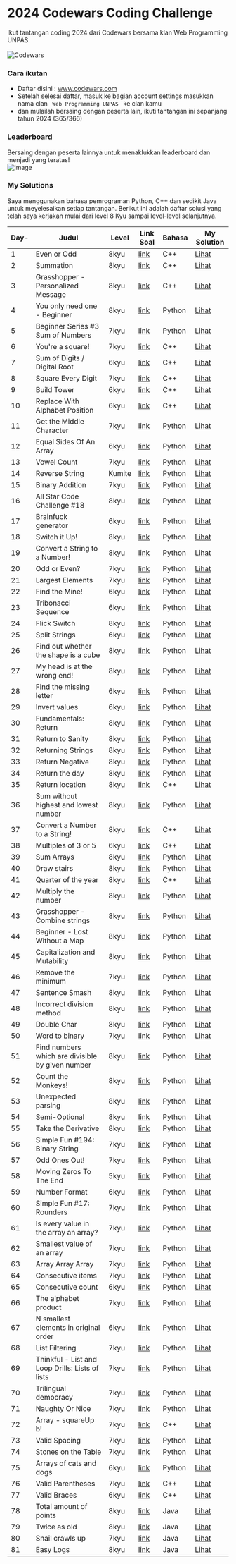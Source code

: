 # 2024 Codewars Coding Challenge

Ikut tantangan coding 2024 dari Codewars bersama klan Web Programming UNPAS. <br> <br>
![Codewars](https://github.r2v.ch/codewars?user=iambeno&stroke=%23BB432C)

### Cara ikutan

- Daftar disini : <a href="https://www.codewars.com/">www.codewars.com</a>
- Setelah selesai daftar, masuk ke bagian account settings masukkan nama clan <code> Web Programming UNPAS </code> ke clan kamu
- dan mulailah bersaing dengan peserta lain, ikuti tantangan ini sepanjang tahun 2024 (365/366)

### Leaderboard

Bersaing dengan peserta lainnya untuk menaklukkan leaderboard dan menjadi yang teratas!<br>
![image](https://github.com/iambeno/2024-Codewars-Coding-Challenge/assets/132084722/be09838b-b57d-426e-81a9-c6806ce42318)

### My Solutions

Saya menggunakan bahasa pemrograman Python, C++ dan sedikit Java untuk meyelesaikan setiap tantangan. Berikut ini adalah daftar solusi yang telah saya kerjakan mulai dari level 8 Kyu sampai level-level selanjutnya.

| **Day-** | **Judul**                                        | **Level** | **Link Soal**                                                                                            | **Bahasa** | **My Solution**                                                                                                                                                         |
| -------- | ------------------------------------------------ | --------- | -------------------------------------------------------------------------------------------------------- | ---------- | ----------------------------------------------------------------------------------------------------------------------------------------------------------------------- |
| 1        | Even or Odd                                      | 8kyu      | <a href="https://www.codewars.com/kata/53da3dbb4a5168369a0000fe/train/cpp">link</a>                      | C++        | <a href="https://github.com/gbennnn/codewars-coding-challenge/blob/main/My%20Solutions/001_EvenOrOdd.cpp">Lihat</a>                                                     |
| 2        | Summation                                        | 8kyu      | <a href="https://www.codewars.com/kata/55d24f55d7dd296eb9000030/train/cpp">link</a>                      | C++        | <a href="https://github.com/gbennnn/codewars-coding-challenge/blob/main/My%20Solutions/002_Summation.cpp">Lihat</a>                                                     |
| 3        | Grasshopper - Personalized Message               | 8kyu      | <a href="https://www.codewars.com/kata/5772da22b89313a4d50012f7/train/cpp">link</a>                      | C++        | <a href="https://github.com/gbennnn/codewars-coding-challenge/blob/main/My%20Solutions/003_Personalized%20Message.cpp">Lihat</a>                                        |
| 4        | You only need one - Beginner                     | 8kyu      | <a href="https://www.codewars.com/kata/57cc975ed542d3148f00015b/train/python">link</a>                   | Python     | <a href="https://github.com/gbennnn/codewars-coding-challenge/blob/main/My%20Solutions/004_You%20only%20need%20one.py">Lihat</a>                                        |
| 5        | Beginner Series #3 Sum of Numbers                | 7kyu      | <a href="https://www.codewars.com/kata/55f2b110f61eb01779000053/train/python">link</a>                   | Python     | <a href="https://github.com/gbennnn/codewars-coding-challenge/blob/main/My%20Solutions/005_Sum%20of%20Numbers.py">Lihat</a>                                             |
| 6        | You're a square!                                 | 7kyu      | <a href="https://www.codewars.com/kata/54c27a33fb7da0db0100040e/train/cpp">link</a>                      | C++        | <a href="https://github.com/gbennnn/codewars-coding-challenge/blob/main/My%20Solutions/006_Square.cpp">Lihat</a>                                                        |
| 7        | Sum of Digits / Digital Root                     | 6kyu      | <a href="https://www.codewars.com/kata/541c8630095125aba6000c00/train/cpp">link</a>                      | C++        | <a href="https://github.com/gbennnn/codewars-coding-challenge/blob/main/My%20Solutions/007_Digital%20Root.cpp">Lihat</a>                                                |
| 8        | Square Every Digit                               | 7kyu      | <a href="https://www.codewars.com/kata/546e2562b03326a88e000020/train/cpp">link</a>                      | C++        | <a href="https://github.com/gbennnn/codewars-coding-challenge/blob/main/My%20Solutions/008_Square%20Every%20Digit.cpp">Lihat</a>                                        |
| 9        | Build Tower                                      | 6kyu      | <a href="https://www.codewars.com/kata/576757b1df89ecf5bd00073b/train/cpp">link</a>                      | C++        | <a href="https://github.com/gbennnn/codewars-coding-challenge/blob/main/My%20Solutions/009_Build%20Tower.cpp">Lihat</a>                                                 |
| 10       | Replace With Alphabet Position                   | 6kyu      | <a href="https://www.codewars.com/kata/546f922b54af40e1e90001da/train/cpp">link</a>                      | C++        | <a href="https://github.com/gbennnn/codewars-coding-challenge/blob/main/My%20Solutions/010_Replace%20Alphabet%20Position.cpp">Lihat</a>                                 |
| 11       | Get the Middle Character                         | 7kyu      | <a href="https://www.codewars.com/kata/56747fd5cb988479af000028/train/python">link</a>                   | Python     | <a href="https://github.com/gbennnn/codewars-coding-challenge/blob/main/My%20Solutions/011_Get%20the%20Middle%20Character.py">Lihat</a>                                 |
| 12       | Equal Sides Of An Array                          | 6kyu      | <a href="https://www.codewars.com/kata/5679aa472b8f57fb8c000047/train/python">link</a>                   | Python     | <a href="https://github.com/gbennnn/codewars-coding-challenge/blob/main/My%20Solutions/012_Equal%20Sides%20Of%20An%20Array.py">Lihat</a>                                |
| 13       | Vowel Count                                      | 7kyu      | <a href="https://www.codewars.com/kata/54ff3102c1bad923760001f3/train/python">link</a>                   | Python     | <a href="https://github.com/gbennnn/codewars-coding-challenge/blob/main/My%20Solutions/013_Vowel%20Count.py">Lihat</a>                                                  |
| 14       | Reverse String                                   | Kumite    | <a href="https://www.codewars.com/kumite/65c37d573817126686ff7bd9?sel=65c37d573817126686ff7bd9">link</a> | Python     | <a href="https://github.com/gbennnn/codewars-coding-challenge/blob/main/My%20Solutions/014_Reverse%20String.py">Lihat</a>                                               |
| 15       | Binary Addition                                  | 7kyu      | <a href="https://www.codewars.com/kata/551f37452ff852b7bd000139/train/python">link</a>                   | Python     | <a href="https://github.com/gbennnn/codewars-coding-challenge/blob/main/My%20Solutions/015_Binary%20Addition.py">Lihat</a>                                              |
| 16       | All Star Code Challenge #18                      | 8kyu      | <a href="https://www.codewars.com/kata/5865918c6b569962950002a1/train/python">link</a>                   | Python     | <a href="https://github.com/gbennnn/codewars-coding-challenge/blob/main/My%20Solutions/016_All%20Star%20Code%20Challenge%20%2318.py">Lihat</a>                          |
| 17       | Brainfuck generator                              | 6kyu      | <a href="https://www.codewars.com/kata/579e646353ba33cce2000093/train/python">link</a>                   | Python     | <a href="https://github.com/gbennnn/codewars-coding-challenge/blob/main/My%20Solutions/017_Brainfuck%20generator.py">Lihat</a>                                          |
| 18       | Switch it Up!                                    | 8kyu      | <a href="https://www.codewars.com/kata/5808dcb8f0ed42ae34000031/train/python">link</a>                   | Python     | <a href="https://github.com/gbennnn/codewars-coding-challenge/blob/main/My%20Solutions/018_Switch%20it%20Up!.py">Lihat</a>                                              |
| 19       | Convert a String to a Number!                    | 8kyu      | <a href="https://www.codewars.com/kata/544675c6f971f7399a000e79/train/python">link</a>                   | Python     | <a href="https://github.com/gbennnn/codewars-coding-challenge/blob/main/My%20Solutions/019_Convert%20a%20String%20to%20a%20Number!.py">Lihat</a>                        |
| 20       | Odd or Even?                                     | 7kyu      | <a href="https://www.codewars.com/kata/5949481f86420f59480000e7/train/python">link</a>                   | Python     | <a href="https://github.com/gbennnn/codewars-coding-challenge/blob/main/My%20Solutions/020_Even%20or%20Odd%20in%20Array.py">Lihat</a>                                   |
| 21       | Largest Elements                                 | 7kyu      | <a href="https://www.codewars.com/kata/53d32bea2f2a21f666000256/train/python">link</a>                   | Python     | <a href="https://github.com/gbennnn/codewars-coding-challenge/blob/main/My%20Solutions/021_Largest%20Element.py">Lihat</a>                                              |
| 22       | Find the Mine!                                   | 6kyu      | <a href="https://www.codewars.com/kata/528d9adf0e03778b9e00067e/train/python">link</a>                   | Python     | <a href="https://github.com/gbennnn/codewars-coding-challenge/blob/main/My%20Solutions/022_Find%20the%20Mine!.py">Lihat</a>                                             |
| 23       | Tribonacci Sequence                              | 6kyu      | <a href="https://www.codewars.com/kata/556deca17c58da83c00002db/train/python">link</a>                   | Python     | <a href="https://github.com/gbennnn/codewars-coding-challenge/blob/main/My%20Solutions/023_Tribonacci%20Sequence.py">Lihat</a>                                          |
| 24       | Flick Switch                                     | 8kyu      | <a href="https://www.codewars.com/kata/64fbfe2618692c2018ebbddb/train/python">link</a>                   | Python     | <a href="https://github.com/gbennnn/codewars-coding-challenge/blob/main/My%20Solutions/024_Flick%20Switch.py">Lihat</a>                                                 |
| 25       | Split Strings                                    | 6kyu      | <a href="https://www.codewars.com/kata/515de9ae9dcfc28eb6000001/train/python">link</a>                   | Python     | <a href="https://github.com/gbennnn/codewars-coding-challenge/blob/main/My%20Solutions/025_Split%20Strings.py">Lihat</a>                                                |
| 26       | Find out whether the shape is a cube             | 8kyu      | <a href="https://www.codewars.com/kata/58d248c7012397a81800005c/train/python">link</a>                   | Python     | <a href="https://github.com/gbennnn/codewars-coding-challenge/blob/main/My%20Solutions/026_Find%20out%20whether%20the%20shape%20is%20a%20cube.py">Lihat</a>             |
| 27       | My head is at the wrong end!                     | 8kyu      | <a href="https://www.codewars.com/kata/56f699cd9400f5b7d8000b55/train/python">link</a>                   | Python     | <a href="https://github.com/gbennnn/codewars-coding-challenge/blob/main/My%20Solutions/027_%20My%20head%20is%20at%20the%20wrong%20end!.py">Lihat</a>                    |
| 28       | Find the missing letter                          | 6kyu      | <a href="https://www.codewars.com/kata/5839edaa6754d6fec10000a2/train/python">link</a>                   | Python     | <a href="https://github.com/gbennnn/codewars-coding-challenge/blob/main/My%20Solutions/028_Find%20the%20missing%20letter.py">Lihat</a>                                  |
| 29       | Invert values                                    | 6kyu      | <a href="https://www.codewars.com/kata/5899dc03bc95b1bf1b0000ad/train/python">link</a>                   | Python     | <a href="https://github.com/gbennnn/codewars-coding-challenge/blob/main/My%20Solutions/029_Invert%20values.py">Lihat</a>                                                |
| 30       | Fundamentals: Return                             | 8kyu      | <a href="https://www.codewars.com/kata/55a5befdf16499bffb00007b/train/python">link</a>                   | Python     | <a href="https://github.com/gbennnn/codewars-coding-challenge/blob/main/My%20Solutions/030_Fundamentals%20Return.py">Lihat</a>                                          |
| 31       | Return to Sanity                                 | 8kyu      | <a href="https://www.codewars.com/kata/514a7ac1a33775cbb500001e/train/python">link</a>                   | Python     | <a href="https://github.com/gbennnn/codewars-coding-challenge/blob/main/My%20Solutions/031_Return%20to%20Sanity.py">Lihat</a>                                           |
| 32       | Returning Strings                                | 8kyu      | <a href="https://www.codewars.com/kata/55a70521798b14d4750000a4/train/python">link</a>                   | Python     | <a href="https://github.com/gbennnn/codewars-coding-challenge/blob/main/My%20Solutions/032_Returning%20Strings.py">Lihat</a>                                            |
| 33       | Return Negative                                  | 8kyu      | <a href="https://www.codewars.com/kata/55685cd7ad70877c23000102/train/python">link</a>                   | Python     | <a href="https://github.com/gbennnn/codewars-coding-challenge/blob/main/My%20Solutions/033_Return%20Negative.py">Lihat</a>                                              |
| 34       | Return the day                                   | 8kyu      | <a href="https://www.codewars.com/kata/59dd3ccdded72fc78b000b25/train/python">link</a>                   | Python     | <a href="https://github.com/gbennnn/codewars-coding-challenge/blob/main/My%20Solutions/034_Return%20the%20day.py">Lihat</a>                                             |
| 35       | Return location                                  | 8kyu      | <a href="https://www.codewars.com/kata/57f037927b45ef77b3000260/train/cpp">link</a>                      | C++        | <a href="https://github.com/gbennnn/codewars-coding-challenge/blob/main/My%20Solutions/035_Return_Location.cpp">Lihat</a>                                               |
| 36       | Sum without highest and lowest number            | 8kyu      | <a href="https://www.codewars.com/kata/576b93db1129fcf2200001e6/train/python">link</a>                   | Python     | <a href="https://github.com/gbennnn/codewars-coding-challenge/blob/main/My%20Solutions/036_Sum%20without%20highest%20and%20lowest%20number.py">Lihat</a>                |
| 37       | Convert a Number to a String!                    | 8kyu      | <a href="https://www.codewars.com/kata/5265326f5fda8eb1160004c8/train/cpp">link</a>                      | C++        | <a href="https://github.com/gbennnn/codewars-coding-challenge/blob/main/My%20Solutions/037_Convert_a_Number_to_a_String.cpp">Lihat</a>                                  |
| 38       | Multiples of 3 or 5                              | 6kyu      | <a href="https://www.codewars.com/kata/514b92a657cdc65150000006/train/cpp">link</a>                      | C++        | <a href="https://github.com/gbennnn/codewars-coding-challenge/blob/main/My%20Solutions/038_Multiples_of_3_or_5.cpp">Lihat</a>                                           |
| 39       | Sum Arrays                                       | 8kyu      | <a href="https://www.codewars.com/kata/53dc54212259ed3d4f00071c/train/python">link</a>                   | Python     | <a href="https://github.com/gbennnn/codewars-coding-challenge/blob/main/My%20Solutions/039_Sum%20Arrays.py">Lihat</a>                                                   |
| 40       | Draw stairs                                      | 8kyu      | <a href="https://www.codewars.com/kata/5b4e779c578c6a898e0005c5/train/python">link</a>                   | Python     | <a href="https://github.com/gbennnn/codewars-coding-challenge/blob/main/My%20Solutions/040_Draw%20stairs.py">Lihat</a>                                                  |
| 41       | Quarter of the year                              | 8kyu      | <a href="https://www.codewars.com/kata/5ce9c1000bab0b001134f5af/train/cpp">link</a>                      | C++        | <a href="https://github.com/gbennnn/codewars-coding-challenge/blob/main/My%20Solutions/041_Quarter_of_the_year.cpp">Lihat</a>                                           |
| 42       | Multiply the number                              | 8kyu      | <a href="https://www.codewars.com/kata/5708f682c69b48047b000e07/train/python">link</a>                   | Python     | <a href="https://github.com/gbennnn/codewars-coding-challenge/blob/main/My%20Solutions/042_Multiply%20the%20number.py">Lihat</a>                                        |
| 43       | Grasshopper - Combine strings                    | 8kyu      | <a href="https://www.codewars.com/kata/55f73f66d160f1f1db000059/train/python">link</a>                   | Python     | <a href="https://github.com/gbennnn/codewars-coding-challenge/blob/main/My%20Solutions/043_%20Grasshopper%20-%20Combine%20strings.py">Lihat</a>                         |
| 44       | Beginner - Lost Without a Map                    | 8kyu      | <a href="https://www.codewars.com/kata/57f781872e3d8ca2a000007e/train/python">link</a>                   | Python     | <a href="https://github.com/gbennnn/codewars-coding-challenge/blob/main/My%20Solutions/044_Beginner%20-%20Lost%20Without%20a%20Map.py">Lihat</a>                        |
| 45       | Capitalization and Mutability                    | 8kyu      | <a href="https://www.codewars.com/kata/595970246c9b8fa0a8000086/train/python">link</a>                   | Python     | <a href="https://github.com/gbennnn/codewars-coding-challenge/blob/main/My%20Solutions/045_Capitalization%20and%20Mutability.py">Lihat</a>                              |
| 46       | Remove the minimum                               | 7kyu      | <a href="https://www.codewars.com/kata/563cf89eb4747c5fb100001b/train/python">link</a>                   | Python     | <a href="https://github.com/gbennnn/codewars-coding-challenge/blob/main/My%20Solutions/046_Remove%20the%20minimum.py">Lihat</a>                                         |
| 47       | Sentence Smash                                   | 8kyu      | <a href="https://www.codewars.com/kata/53dc23c68a0c93699800041d/train/python">link</a>                   | Python     | <a href="https://github.com/gbennnn/codewars-coding-challenge/blob/main/My%20Solutions/047_Sentence%20Smash.py">Lihat</a>                                               |
| 48       | Incorrect division method                        | 8kyu      | <a href="https://www.codewars.com/kata/54d1c59aba326343c80000e7/train/python">link</a>                   | Python     | <a href="https://github.com/gbennnn/codewars-coding-challenge/blob/main/My%20Solutions/048_Incorrect%20division%20method.py">Lihat</a>                                  |
| 49       | Double Char                                      | 8kyu      | <a href="https://www.codewars.com/kata/56b1f01c247c01db92000076/train/python">link</a>                   | Python     | <a href="https://github.com/gbennnn/codewars-coding-challenge/blob/main/My%20Solutions/049_Double%20Char.py">Lihat</a>                                                  |
| 50       | Word to binary                                   | 7kyu      | <a href="https://www.codewars.com/kata/59859f435f5d18ede7000050/train/python">link</a>                   | Python     | <a href="https://github.com/gbennnn/codewars-coding-challenge/blob/main/My%20Solutions/050_Word%20to%20binary.py">Lihat</a>                                             |
| 51       | Find numbers which are divisible by given number | 8kyu      | <a href="https://www.codewars.com/kata/55edaba99da3a9c84000003b/train/python">link</a>                   | Python     | <a href="https://github.com/gbennnn/codewars-coding-challenge/blob/main/My%20Solutions/051_Find%20Number%20by%20Given%20Number.py">Lihat</a>                            |
| 52       | Count the Monkeys!                               | 8kyu      | <a href="https://www.codewars.com/kata/56f69d9f9400f508fb000ba7/train/python">link</a>                   | Python     | <a href="https://github.com/gbennnn/codewars-coding-challenge/blob/main/My%20Solutions/052_Count%20the%20Monkeys!.py">Lihat</a>                                         |
| 53       | Unexpected parsing                               | 8kyu      | <a href="https://www.codewars.com/kata/54fdaa4a50f167b5c000005f/train/python">link</a>                   | Python     | <a href="https://github.com/gbennnn/codewars-coding-challenge/blob/main/My%20Solutions/053_Unexpected%20parsing.py">Lihat</a>                                           |
| 54       | Semi-Optional                                    | 8kyu      | <a href="https://www.codewars.com/kata/521cd52e790405a74800032c/train/python">link</a>                   | Python     | <a href="https://github.com/gbennnn/codewars-coding-challenge/blob/main/My%20Solutions/054_Semi-Optional.py">Lihat</a>                                                  |
| 55       | Take the Derivative                              | 8kyu      | <a href="https://www.codewars.com/kata/5963c18ecb97be020b0000a2/train/python">link</a>                   | Python     | <a href="https://github.com/gbennnn/codewars-coding-challenge/blob/main/My%20Solutions/055_Take%20the%20Derivative.py">Lihat</a>                                        |
| 56       | Simple Fun #194: Binary String                   | 7kyu      | <a href="https://www.codewars.com/kata/58c218efd8d3cad11c0000ef/train/python">link</a>                   | Python     | <a href="https://github.com/gbennnn/codewars-coding-challenge/blob/main/My%20Solutions/056_Binary%20String.py">Lihat</a>                                                |
| 57       | Odd Ones Out!                                    | 7kyu      | <a href="https://www.codewars.com/kata/5d376cdc9bcee7001fcb84c0/train/python">link</a>                   | Python     | <a href="https://github.com/gbennnn/codewars-coding-challenge/blob/main/My%20Solutions/057_Odd%20Ones%20Out!.py">Lihat</a>                                              |
| 58       | Moving Zeros To The End                          | 5kyu      | <a href="https://www.codewars.com/kata/52597aa56021e91c93000cb0/train/python">link</a>                   | Python     | <a href="https://github.com/gbennnn/codewars-coding-challenge/blob/main/My%20Solutions/058_Moving%20Zeros%20To%20The%20End.py">Lihat</a>                                |
| 59       | Number Format                                    | 6kyu      | <a href="https://www.codewars.com/kata/565c4e1303a0a006d7000127/train/python">link</a>                   | Python     | <a href="https://github.com/gbennnn/codewars-coding-challenge/blob/main/My%20Solutions/059_Number%20Format.py">Lihat</a>                                                |
| 60       | Simple Fun #17: Rounders                         | 7kyu      | <a href="https://www.codewars.com/kata/58846d50f54f021d90000012/train/python">link</a>                   | Python     | <a href="https://github.com/gbennnn/codewars-coding-challenge/blob/main/My%20Solutions/060_Rounders.py">Lihat</a>                                                       |
| 61       | Is every value in the array an array?            | 7kyu      | <a href="https://www.codewars.com/kata/582c81d982a0a65424000201/train/python">link</a>                   | Python     | <a href="https://github.com/gbennnn/codewars-coding-challenge/blob/main/My%20Solutions/061_Is%20every%20value%20in%20the%20array%20an%20array.py">Lihat</a>             |
| 62       | Smallest value of an array                       | 7kyu      | <a href="https://www.codewars.com/kata/544a54fd18b8e06d240005c0/train/python">link</a>                   | Python     | <a href="https://github.com/gbennnn/codewars-coding-challenge/blob/main/My%20Solutions/062_Smallest%20value%20of%20an%20array.py">Lihat</a>                             |
| 63       | Array Array Array                                | 7kyu      | <a href="https://www.codewars.com/kata/57eb936de1051801d500008a/train/python">link</a>                   | Python     | <a href="https://github.com/gbennnn/codewars-coding-challenge/blob/main/My%20Solutions/063_Aray%20aray%20aray.py">Lihat</a>                                             |
| 64       | Consecutive items                                | 7kyu      | <a href="https://www.codewars.com/kata/5f6d533e1475f30001e47514/train/python">link</a>                   | Python     | <a href="https://github.com/gbennnn/codewars-coding-challenge/blob/main/My%20Solutions/064_Consecutive%20items.py">Lihat</a>                                            |
| 65       | Consecutive count                                | 6kyu      | <a href="https://www.codewars.com/kata/59c3e819d751df54e9000098/train/python">link</a>                   | Python     | <a href="https://github.com/gbennnn/codewars-coding-challenge/blob/main/My%20Solutions/065_Consecutive%20count.py">Lihat</a>                                            |
| 66       | The alphabet product                             | 7kyu      | <a href="https://www.codewars.com/kata/63b06ea0c9e1ce000f1e2407/train/python">link</a>                   | Python     | <a href="https://github.com/gbennnn/codewars-coding-challenge/blob/main/My%20Solutions/066_The%20alphabet%20product.py">Lihat</a>                                       |
| 67       | N smallest elements in original order            | 6kyu      | <a href="https://www.codewars.com/kata/5aec1ed7de4c7f3517000079/train/python">link</a>                   | Python     | <a href="https://github.com/gbennnn/codewars-coding-challenge/blob/main/My%20Solutions/067_N%20smallest%20elements%20in%20original%20order.py">Lihat</a>                |
| 68       | List Filtering                                   | 7kyu      | <a href="https://www.codewars.com/kata/53dbd5315a3c69eed20002dd/train/python">link</a>                   | Python     | <a href="https://github.com/gbennnn/codewars-coding-challenge/blob/main/My%20Solutions/068_List%20Filtering.py">Lihat</a>                                               |
| 69       | Thinkful - List and Loop Drills: Lists of lists  | 7kyu      | <a href="https://www.codewars.com/kata/586e1d458cb711f0a800033b/train/python">link</a>                   | Python     | <a href="https://github.com/gbennnn/codewars-coding-challenge/blob/main/My%20Solutions/069_Thinkful%20-%20List%20and%20Loop%20Drills%20Lists%20of%20lists.py">Lihat</a> |
| 70       | Trilingual democracy                             | 7kyu      | <a href="https://www.codewars.com/kata/62f17be8356b63006a9899dc/train/python">link</a>                   | Python     | <a href="https://github.com/gbennnn/codewars-coding-challenge/blob/main/My%20Solutions/070_Trilingual%20democracy.py">Lihat</a>                                         |
| 71       | Naughty Or Nice                                  | 7kyu      | <a href="https://www.codewars.com/kata/5662b14e0a1fb8320a00005c/train/python">link</a>                   | Python     | <a href="https://github.com/gbennnn/codewars-coding-challenge/blob/main/My%20Solutions/071_Naughty%20or%20Nice.py">Lihat</a>                                            |
| 72       | Array - squareUp b!                              | 7kyu      | <a href="https://www.codewars.com/kata/5a8bcd980025e99381000099/train/cpp">link</a>                      | C++        | <a href="https://github.com/gbennnn/codewars-coding-challenge/blob/working/My%20Solutions/072_Array-squareUp_b.cpp">Lihat</a>                                           |
| 73       | Valid Spacing                                    | 7kyu      | <a href="https://www.codewars.com/kata/5f77d62851f6bc0033616bd8/train/python">link</a>                   | Python     | <a href="https://github.com/gbennnn/codewars-coding-challenge/blob/working/My%20Solutions/073_Valid%20Spacing.py">Lihat</a>                                             |
| 74       | Stones on the Table                              | 7kyu      | <a href="https://www.codewars.com/kata/5f70e4cce10f9e0001c8995a/train/python">link</a>                   | Python     | <a href="https://github.com/gbennnn/codewars-coding-challenge/blob/working/My%20Solutions/074_Stones%20on%20the%20Table.py">Lihat</a>                                   |
| 75       | Arrays of cats and dogs                          | 6kyu      | <a href="https://www.codewars.com/kata/5a5f48f2880385daac00006c/train/python">link</a>                   | Python     | <a href="https://github.com/gbennnn/codewars-coding-challenge/blob/working/My%20Solutions/075_Arrays%20of%20cats%20and%20dogs.py">Lihat</a>                             |
| 76       | Valid Parentheses                                | 7kyu      | <a href="https://www.codewars.com/kata/6411b91a5e71b915d237332d/train/cpp">link</a>                      | C++        | <a href="https://github.com/gbennnn/codewars-coding-challenge/blob/working/My%20Solutions/076_Valid_Parentheses.cpp">Lihat</a>                                          |
| 77       | Valid Braces                                     | 6kyu      | <a href="https://www.codewars.com/kata/5277c8a221e209d3f6000b56/train/cpp">link</a>                      | C++        | <a href="https://github.com/gbennnn/codewars-coding-challenge/blob/working/My%20Solutions/077_Valid_Braces.cpp">Lihat</a>                                               |
| 78       | Total amount of points                           | 8kyu      | <a href="https://www.codewars.com/kata/5bb904724c47249b10000131/train/java">link</a>                     | Java       | <a href="https://github.com/gbennnn/codewars-coding-challenge/blob/working/My%20Solutions/078_Total%20Amount%20of%20Points/TotalPoints/src/TotalPoints.java">Lihat</a>  |
| 79       | Twice as old                                     | 8kyu      | <a href="https://www.codewars.com/kata/5b853229cfde412a470000d0/train/java">link</a>                     | Java       | <a href="https://github.com/gbennnn/codewars-coding-challenge/blob/working/My%20Solutions/079_Twice%20as%20old/src/TwiceAsOld.java">Lihat</a>                           |
| 80       | Snail crawls up                                  | 7kyu      | <a href="https://www.codewars.com/kata/5b93fecd8463745630001d05/train/java">link</a>                     | Java       | <a href="https://github.com/gbennnn/codewars-coding-challenge/blob/main/My%20Solutions/080_Snail%20crawls%20up/src/Kata.java">Lihat</a>                                 |
| 81       | Easy Logs                                        | 8kyu      | <a href="https://www.codewars.com/kata/5b68c7029756802aa2000176/train/java">link</a>                     | Java       | <a href="https://github.com/gbennnn/codewars-coding-challenge/blob/working/My%20Solutions/081_easy%20logs/src/EasyLogs.java">Lihat</a>                                  |
